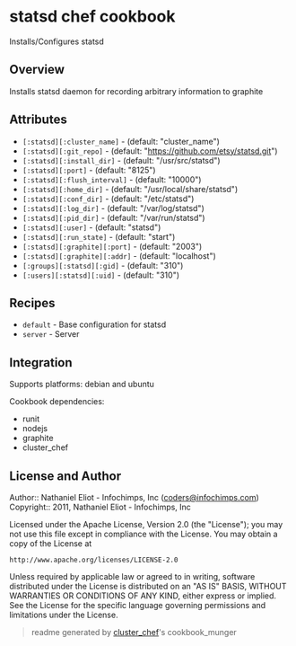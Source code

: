 # statsd chef cookbook

Installs/Configures statsd

## Overview

Installs statsd daemon for recording arbitrary information to graphite

## Attributes

* `[:statsd][:cluster_name]`          -  (default: "cluster_name")
* `[:statsd][:git_repo]`              -  (default: "https://github.com/etsy/statsd.git")
* `[:statsd][:install_dir]`           -  (default: "/usr/src/statsd")
* `[:statsd][:port]`                  -  (default: "8125")
* `[:statsd][:flush_interval]`        -  (default: "10000")
* `[:statsd][:home_dir]`              -  (default: "/usr/local/share/statsd")
* `[:statsd][:conf_dir]`              -  (default: "/etc/statsd")
* `[:statsd][:log_dir]`               -  (default: "/var/log/statsd")
* `[:statsd][:pid_dir]`               -  (default: "/var/run/statsd")
* `[:statsd][:user]`                  -  (default: "statsd")
* `[:statsd][:run_state]`             -  (default: "start")
* `[:statsd][:graphite][:port]`       -  (default: "2003")
* `[:statsd][:graphite][:addr]`       -  (default: "localhost")
* `[:groups][:statsd][:gid]`          -  (default: "310")
* `[:users][:statsd][:uid]`           -  (default: "310")

## Recipes 

* `default`                  - Base configuration for statsd
* `server`                   - Server
## Integration

Supports platforms: debian and ubuntu

Cookbook dependencies:
* runit
* nodejs
* graphite
* cluster_chef


## License and Author

Author::                Nathaniel Eliot - Infochimps, Inc (<coders@infochimps.com>)
Copyright::             2011, Nathaniel Eliot - Infochimps, Inc

Licensed under the Apache License, Version 2.0 (the "License");
you may not use this file except in compliance with the License.
You may obtain a copy of the License at

    http://www.apache.org/licenses/LICENSE-2.0

Unless required by applicable law or agreed to in writing, software
distributed under the License is distributed on an "AS IS" BASIS,
WITHOUT WARRANTIES OR CONDITIONS OF ANY KIND, either express or implied.
See the License for the specific language governing permissions and
limitations under the License.

> readme generated by [cluster_chef](http://github.com/infochimps/cluster_chef)'s cookbook_munger
